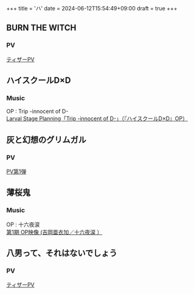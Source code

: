 +++
title = 'ハ'
date = 2024-06-12T15:54:49+09:00
draft = true
+++

## BURN THE WITCH

### PV
[ティザーPV](https://www.youtube.com/watch?v=E25zlxrgqX0)

## ハイスクールD×D
### Music
OP : Trip -innocent of D-\
[Larval Stage Planning「Trip -innocent of D-」（『ハイスクールD×D』OP）](https://www.youtube.com/watch?v=2dun6sN5bBA)


## 灰と幻想のグリムガル

### PV
[PV第1弾](https://www.youtube.com/watch?v=JpEaUKQVE00)

## 薄桜鬼
### Music
OP : 十六夜涙\
[第1期 OP映像 (吉岡亜衣加／十六夜涙 ）](https://www.youtube.com/watch?v=CYGkaJMySjU)

  

## 八男って、それはないでしょう

### PV
[ティザーPV](https://www.youtube.com/watch?v=6ORAkd4tVpY)

